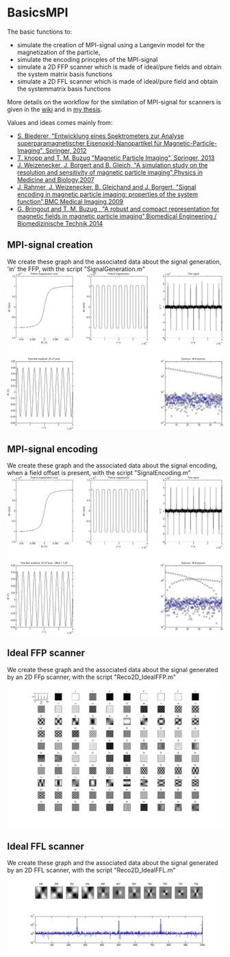 # BasicsMPI #

The basic functions to:
+ simulate the creation of MPI-signal using a Langevin model for the magnetization of the particle,
+ simulate the encoding princples of the MPI-signal
+ simulate a 2D FFP scanner which is made of ideal/pure fields and obtain the system matrix basis functions
+ simulate a 2D FFL scanner which is made of ideal/pure field and obtain the systemmatrix basis functions

More details on the workflow for the similation of MPI-signal for scanners is given in the [wiki](https://github.com/gBringout/BasicsMPI/wiki) and in [my thesis](http://gael-bringout.com/public/DissGaelBringout_Online_Compressed.pdf).

Values and ideas comes mainly from:
+ [S. Biederer, "Entwicklung eines Spektrometers zur Analyse superparamagnetischer Eisenoxid-Nanopartikel für Magnetic-Particle-Imaging", Springer, 2012](http://www.springer.com/springer+vieweg/it+%26+informatik/wissenschaften/book/978-3-8348-2406-6)
+ [T. knopp and T. M. Buzug "Magnetic Particle Imaging", Springer, 2013](http://www.springer.com/medicine/radiology/book/978-3-642-04198-3)
+ [J. Weizenecker, J. Borgert and B. Gleich, "A simulation study on the resolution and sensitivity of magnetic particle imaging",Physics in Medicine and Biology,2007](http://dx.doi.org/10.1088/0031-9155/52/21/001)
+ [J. Rahmer, J. Weizenecker, B. Gleichand and J. Borgert, "Signal encoding in magnetic particle imaging: properties of the system function",BMC Medical Imaging,2009](http://dx.doi.org/10.1186/1471-2342-9-4)
+ [G. Bringout and T. M. Buzug , "A robust and compact representation for magnetic fields in magnetic particle imaging",Biomedical Engineering / Biomedizinische Technik,2014](http://dx.doi.org/10.1515/bmt-2014-5009)

## MPI-signal creation ##
We create these graph and the associated data about the signal generation, 'in' the FFP, with the script "SignalGeneration.m"
![Alt text](/pictures/SignalGeneration.jpg?raw=true "The signal generation, 'in' the FFP")

## MPI-signal encoding ##
We create these graph and the associated data about the signal encoding, when a field offset is present, with the script "SignalEncoding.m"
![Alt text](/pictures/SignalEncoding.jpg?raw=true "The signal encoding, when an field offset is present")

## Ideal FFP scanner ##
We create these graph and the associated data about the signal generated by an 2D FFp scanner, with the script "Reco2D_IdealFFP.m"
![Alt text](/pictures/FFP_SM.jpg?raw=true "The basis functions stores in the SM of a 2D FFP scanner")

## Ideal FFL scanner ##
We create these graph and the associated data about the signal generated by an 2D FFL scanner, with the script "Reco2D_IdealFFL.m"
![Alt text](/pictures/FFL_SM.jpg?raw=true "The basis functions stores in the SM of a 2D FFL scanner")

